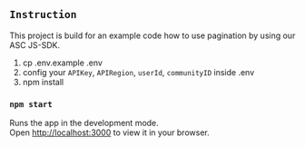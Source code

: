 ## `Instruction`

This project is build for an example code how to use pagination by using our ASC JS-SDK.

1. cp .env.example .env
2. config your `APIKey`, `APIRegion`, `userId`, `communityID` inside .env
3. npm install

### `npm start`

Runs the app in the development mode.\
Open [http://localhost:3000](http://localhost:3000) to view it in your browser.

